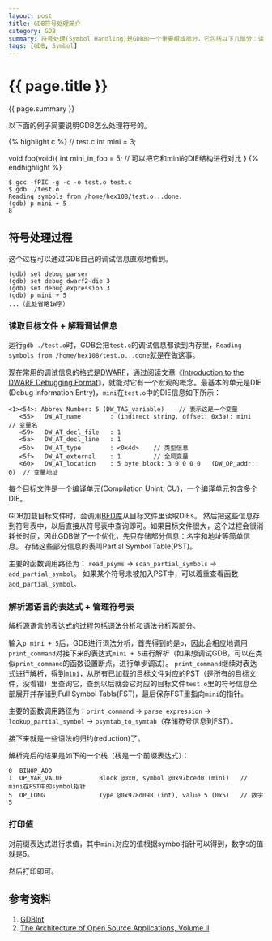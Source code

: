 ```yaml
---
layout: post
title: GDB符号处理简介
category: GDB
summary: 符号处理(Symbol Handling)是GDB的一个重要组成部分，它包括以下几部分：读取目标文件(objfile file readers)，解释调试信息(debug info interpreters)，管理符号表(symbol table management)，解析源语言的表达式(source language expression parsing)，打印类型和值(type and value printing)。
tags: [GDB, Symbol]
---
```


{{ page.title }}
================

{{ page.summary }}

以下面的例子简要说明GDB怎么处理符号的。

{% highlight c %}
// test.c
int mini = 3;

void foo(void){
    int mini_in_foo = 5;  // 可以把它和mini的DIE结构进行对比
}
{% endhighlight %}

    $ gcc -fPIC -g -c -o test.o test.c
    $ gdb ./test.o
    Reading symbols from /home/hex108/test.o...done.
    (gdb) p mini + 5
    8

## 符号处理过程
这个过程可以通过GDB自己的调试信息直观地看到。

    (gdb) set debug parser
    (gdb) set debug dwarf2-die 3
    (gdb) set debug expression 3
    (gdb) p mini + 5
    ...（此处省略1W字）

### 读取目标文件 + 解释调试信息
运行`gdb ./test.o`时，GDB会把`test.o`的调试信息都读到内存里，`Reading symbols from /home/hex108/test.o...done`就是在做这事。

现在常用的调试信息的格式是[DWARF](http://en.wikipedia.org/wiki/DWARF)，通过阅读文章《[Introduction to the DWARF Debugging Format](http://www.dwarfstd.org/doc/Debugging%20using%20DWARF.pdf)》，就能对它有一个宏观的概念。最基本的单元是DIE (Debug Information Entry)，`mini`在`test.o`中的DIE信息如下所示：

    <1><54>: Abbrev Number: 5 (DW_TAG_variable)    // 表示这是一个变量
       <55>   DW_AT_name        : (indirect string, offset: 0x3a): mini	 // 变量名
       <59>   DW_AT_decl_file   : 1	 
       <5a>   DW_AT_decl_line   : 1	
       <5b>   DW_AT_type        : <0x4d>	// 类型信息
       <5f>   DW_AT_external    : 1	        // 全局变量
       <60>   DW_AT_location    : 5 byte block: 3 0 0 0 0 	(DW_OP_addr: 0)  // 变量地址

每个目标文件是一个编译单元(Compilation Unint, CU)，一个编译单元包含多个DIE。

GDB加载目标文件时，会调用[BFD库](http://en.wikipedia.org/wiki/Binary_File_Descriptor_library)从目标文件里读取DIEs。
然后把这些信息存到符号表中，以后直接从符号表中查询即可。如果目标文件很大，这个过程会很消耗长时间，因此GDB做了一个优化，先只存储部分信息：名字和地址等简单信息。
存储这些部分信息的表叫Partial Symbol Table(PST)。

主要的函数调用路径为： `read_psyms` -> `scan_partial_symbols` -> `add_partial_symbol`。
如果某个符号未被加入PST中，可以着重查看函数`add_partial_symbol`。

### 解析源语言的表达式 + 管理符号表 
解析源语言的表达式的过程包括词法分析和语法分析两部分。

输入`p mini + 5`后，GDB进行词法分析，首先得到的是`p`，因此会相应地调用`print_command`对接下来的表达式`mini + 5`进行解析（如果想调试GDB，可以在类似`print_command`的函数设置断点，进行单步调试）。
`print_command`继续对表达式进行解析，得到`mini`，从所有已加载的目标文件对应的PST（是所有的目标文件，没看错）里查询它，查到以后就会它对应的目标文件`test.o`里的符号信息全部展开并存储到Full Symbol Tabls(FST)，最后保存FST里指向`mini`的指针。

主要的函数调用路径为：`print_command` -> `parse_expression` -> `lookup_partial_symbol` -> `psymtab_to_symtab`（存储符号信息到FST）。

接下来就是一些语法的归约(reduction)了。

解析完后的结果是如下的一个栈（栈是一个前缀表达式）：

    0  BINOP_ADD             
    1  OP_VAR_VALUE          Block @0x0, symbol @0x97bced0 (mini)   // mini在FST中的symbol指针
    5  OP_LONG               Type @0x978d098 (int), value 5 (0x5)   // 数字5

### 打印值
对前缀表达式进行求值，其中`mini`对应的值根据symbol指针可以得到，数字`5`的值就是5。

然后打印即可。

## 参考资料
1. [GDBInt](https://sourceware.org/gdb/onlinedocs/gdbint/)
2. [The Architecture of Open Source Applications, Volume II](http://aosabook.org/en/gdb.html)
